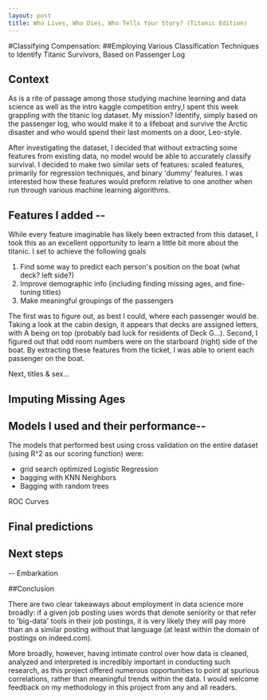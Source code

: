 ```yaml
---
layout: post
title: Who Lives, Who Dies, Who Tells Your Story? (Titanic Edition)
---
```


#Classifying Compensation:
##Employing Various Classification Techniques to Identify Titanic Survivors, Based on Passenger Log

## Context

As is a rite of passage among those studying machine learning and data science as well as the intro kaggle competition entry,I spent this week grappling with the titanic log dataset. My mission? Identify, simply based on the passenger log, who would make it to a lifeboat and survive the Arctic disaster and who would spend their last moments on a door, Leo-style.

After investigating the dataset, I decided that without extracting some features from existing data, no model would be able to accurately classify survival. I decided to make two similar sets of features: scaled features, primarily for regression techniques, and binary 'dummy' features. I was interested how these features would preform relative to one another when run through various machine learning algorithms.

## Features I added --

While every feature imaginable has likely been extracted from this dataset, I took this as an excellent opportunity to learn a little bit more about the titanic. I set to achieve the following goals

1. Find some way to predict each person's position on the boat (what deck? left side?)
2. Improve demographic info (including finding missing ages, and fine-tuning titles)
3. Make meaningful groupings of the passengers

The first was to figure out, as best I could, where each passenger would be. Taking a look at the cabin design, it appears that decks are assigned letters, with A being on top (probably bad luck for residents of Deck G...). Second, I figured out that odd room numbers were on the starboard (right) side of the boat. By extracting these features from the ticket, I was able to orient each passenger on the boat.

Next, titles & sex...


## Imputing Missing Ages

## Models I used and their performance--

The models that performed best using cross validation on the entire dataset (using R^2 as our scoring function) were:

- grid search optimized Logistic Regression
- bagging with KNN Neighbors
- Bagging with random trees

ROC Curves

## Final predictions



## Next steps
-- Embarkation



##Conclusion

There are two clear takeaways about employment in data science more broadly: if a given job posting uses words that denote seniority or that refer to 'big-data' tools in their job postings, it is very likely they will pay more than an a similar posting without that language (at least within the domain of postings on indeed.com).

More broadly, however, having intimate control over how data is cleaned, analyzed and interpreted is incredibly important in conducting such research, as this project offered numerous opportunities to point at spurious correlations, rather than meaningful trends within the data. I would welcome feedback on my methodology in this project from any and all readers.

